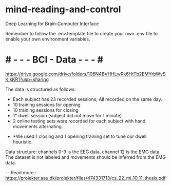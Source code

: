 # mind-reading-and-control
Deep Learning for Brain‐Computer Interface

Remember to follow the .env.template file to create your own .env file to enable your own environment variables.


# # - - - BCI - Data - - - # # 

https://drive.google.com/drive/folders/106N4BVHHLwRk6HtTb2EMYrbWvSKIkKR1?usp=sharing

The data is structured as follows: 
- Each subject has 23 recorded sessions; All recorded on the same day.
- 10 training sessions for opening 
- 10 training sessions for closing
- 1* dwell session (subject did not move for 1 minute)
- 2 online testing sets were recorded for each subject with hand movements alternating.

* *We used 1 closing and 1 opening training set to tune our dwell heuristic.

Data structure: 
channels 0-9 is the EEG data.
channel 12 is the EMG data.
The dataset is not labeled and movements should be inferred from the EMG data.


-- Read more : https://projekter.aau.dk/projekter/files/474331713/cs_22_mi_10_11_thesis.pdf
